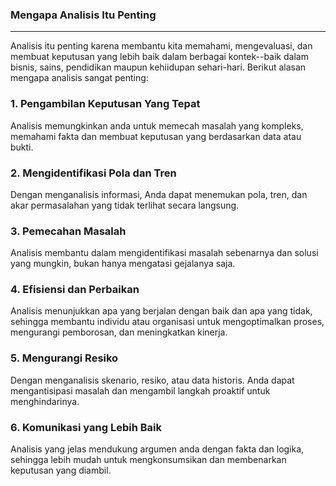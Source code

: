 ### Mengapa Analisis Itu Penting

______

Analisis itu penting karena membantu kita memahami, mengevaluasi, dan membuat keputusan yang lebih baik dalam berbagai kontek--baik dalam bisnis, sains, pendidikan maupun kehiidupan sehari-hari. Berikut alasan mengapa analisis sangat penting:

### 1. Pengambilan Keputusan Yang Tepat

Analisis memungkinkan anda untuk memecah masalah yang kompleks, memahami fakta dan membuat keputusan yang berdasarkan data atau bukti.

### 2. Mengidentifikasi Pola dan Tren

Dengan menganalisis informasi, Anda dapat menemukan pola, tren, dan akar permasalahan yang tidak terlihat secara langsung.

### 3. Pemecahan Masalah

Analisis membantu dalam mengidentifikasi masalah sebenarnya dan solusi yang mungkin, bukan hanya mengatasi gejalanya saja.

### 4. Efisiensi dan Perbaikan

Analisis menunjukkan apa yang berjalan dengan baik dan apa yang tidak, sehingga membantu individu atau organisasi untuk mengoptimalkan proses, mengurangi pemborosan, dan meningkatkan kinerja.

### 5. Mengurangi Resiko

Dengan menganalisis skenario, resiko, atau data historis. Anda dapat mengantisipasi masalah dan mengambil langkah proaktif untuk menghindarinya.

### 6. Komunikasi yang Lebih Baik

Analisis yang jelas mendukung argumen anda dengan fakta dan logika, sehingga lebih mudah untuk mengkonsumsikan dan membenarkan keputusan yang diambil.
